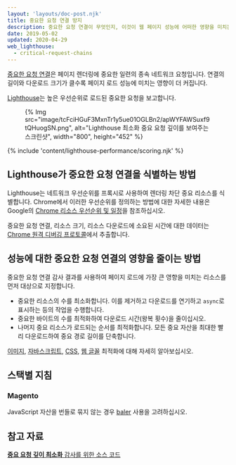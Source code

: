 ```yaml
---
layout: 'layouts/doc-post.njk'
title: 중요한 요청 연결 방지
description: 중요한 요청 연결이 무엇인지, 이것이 웹 페이지 성능에 어떠한 영향을 미치는지, 어떻게 그 효과를 줄일 수 있는지 알아봅니다.
date: 2019-05-02
updated: 2020-04-29
web_lighthouse:
  - critical-request-chains
---
```


[중요한 요청 연결](https://developers.google.com/web/fundamentals/performance/critical-rendering-path)은 페이지 렌더링에 중요한 일련의 종속 네트워크 요청입니다. 연결의 길이와 다운로드 크기가 클수록 페이지 로드 성능에 미치는 영향이 더 커집니다.

[Lighthouse](https://developers.google.com/web/tools/lighthouse/)는 높은 우선순위로 로드된 중요한 요청을 보고합니다.

<figure>{% Img src="image/tcFciHGuF3MxnTr1y5ue01OGLBn2/apWYFAWSuxf9tQHuogSN.png", alt="Lighthouse 최소화 중요 요청 깊이를 보여주는 스크린샷", width="800", height="452" %}</figure>

{% include 'content/lighthouse-performance/scoring.njk' %}

## Lighthouse가 중요한 요청 연결을 식별하는 방법

Lighthouse는 네트워크 우선순위를 프록시로 사용하여 렌더링 차단 중요 리소스를 식별합니다. Chrome에서 이러한 우선순위를 정의하는 방법에 대한 자세한 내용은 Google의 [Chrome 리소스 우선순위 및 일정](https://docs.google.com/document/d/1bCDuq9H1ih9iNjgzyAL0gpwNFiEP4TZS-YLRp_RuMlc/edit)을 참조하십시오.

중요한 요청 연결, 리소스 크기, 리소스 다운로드에 소요된 시간에 대한 데이터는 [Chrome 원격 디버깅 프로토콜](https://github.com/ChromeDevTools/devtools-protocol)에서 추출합니다.

## 성능에 대한 중요한 요청 연결의 영향을 줄이는 방법

중요한 요청 연결 감사 결과를 사용하여 페이지 로드에 가장 큰 영향을 미치는 리소스를 먼저 대상으로 지정합니다.

- 중요한 리소스의 수를 최소화합니다. 이를 제거하고 다운로드를 연기하고 `async`로 표시하는 등의 작업을 수행합니다.
- 중요한 바이트의 수를 최적화하여 다운로드 시간(왕복 횟수)을 줄이십시오.
- 나머지 중요 리소스가 로드되는 순서를 최적화합니다. 모든 중요 자산을 최대한 빨리 다운로드하여 중요 경로 길이를 단축합니다.

[이미지](https://web.dev/use-imagemin-to-compress-images/), [자바스크립트](https://web.dev/apply-instant-loading-with-prpl/), [CSS](https://web.dev/defer-non-critical-css/), [웹 글꼴](https://web.dev/avoid-invisible-text/) 최적화에 대해 자세히 알아보십시오.

## 스택별 지침

### Magento

JavaScript 자산을 번들로 묶지 않는 경우 [baler](https://github.com/magento/baler) 사용을 고려하십시오.

## 참고 자료

[**중요 요청 깊이 최소화** 감사를 위한 소스 코드](https://github.com/GoogleChrome/lighthouse/blob/master/lighthouse-core/audits/critical-request-chains.js)

